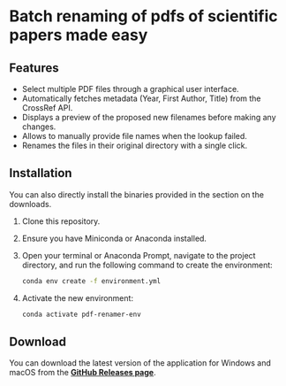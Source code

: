 # Batch renaming of pdfs of scientific papers made easy
## Features

* Select multiple PDF files through a graphical user interface.
* Automatically fetches metadata (Year, First Author, Title) from the CrossRef API.
* Displays a preview of the proposed new filenames before making any changes.
* Allows to manually provide file names when the lookup failed.
* Renames the files in their original directory with a single click.

## Installation
You can also directly install the binaries provided in the section on the downloads.

1.  Clone this repository.
2.  Ensure you have Miniconda or Anaconda installed.
3.  Open your terminal or Anaconda Prompt, navigate to the project directory, and run the following command to create the environment:

    ```bash
    conda env create -f environment.yml
    ```

4.  Activate the new environment:

    ```bash
    conda activate pdf-renamer-env
    ```


## Download

You can download the latest version of the application for Windows and macOS from the
 [**GitHub Releases page**](https://github.com/biterik/pdf-paper-renaming/releases/).
